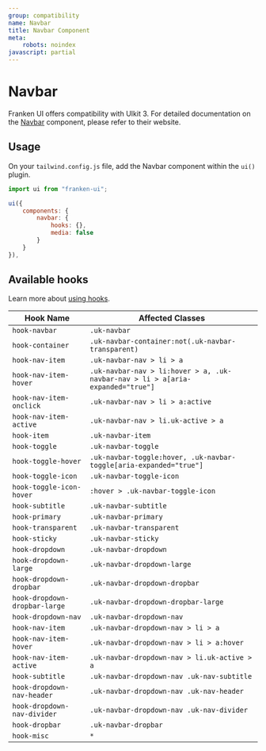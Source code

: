 ```yaml
---
group: compatibility
name: Navbar
title: Navbar Component
meta:
    robots: noindex
javascript: partial
---
```


# Navbar

Franken UI offers compatibility with UIkit 3. For detailed documentation on the <a class="font-medium underline underline-offset-4" href="https://getuikit.com/docs/navbar" target="blank">Navbar</a> component, please refer to their website.

## Usage

On your `tailwind.config.js` file, add the Navbar component within the `ui()` plugin.

```javascript
import ui from "franken-ui";

ui({
    components: {
        navbar: {
            hooks: {},
            media: false
        }
    }
}),
```

## Available hooks

Learn more about [using hooks](/docs/introduction#using-hooks).

| Hook Name                     | Affected Classes                                                               |
|-------------------------------|--------------------------------------------------------------------------------|
| `hook-navbar`                 | `.uk-navbar`                                                                   |
| `hook-container`              | `.uk-navbar-container:not(.uk-navbar-transparent)`                             |
| `hook-nav-item`               | `.uk-navbar-nav > li > a`                                                      |
| `hook-nav-item-hover`         | `.uk-navbar-nav > li:hover > a, .uk-navbar-nav > li > a[aria-expanded="true"]` |
| `hook-nav-item-onclick`       | `.uk-navbar-nav > li > a:active`                                               |
| `hook-nav-item-active`        | `.uk-navbar-nav > li.uk-active > a`                                            |
| `hook-item`                   | `.uk-navbar-item`                                                              |
| `hook-toggle`                 | `.uk-navbar-toggle`                                                            |
| `hook-toggle-hover`           | `.uk-navbar-toggle:hover, .uk-navbar-toggle[aria-expanded="true"]`             |
| `hook-toggle-icon`            | `.uk-navbar-toggle-icon`                                                       |
| `hook-toggle-icon-hover`      | `:hover > .uk-navbar-toggle-icon`                                              |
| `hook-subtitle`               | `.uk-navbar-subtitle`                                                          |
| `hook-primary`                | `.uk-navbar-primary`                                                           |
| `hook-transparent`            | `.uk-navbar-transparent`                                                       |
| `hook-sticky`                 | `.uk-navbar-sticky`                                                            |
| `hook-dropdown`               | `.uk-navbar-dropdown`                                                          |
| `hook-dropdown-large`         | `.uk-navbar-dropdown-large`                                                    |
| `hook-dropdown-dropbar`       | `.uk-navbar-dropdown-dropbar`                                                  |
| `hook-dropdown-dropbar-large` | `.uk-navbar-dropdown-dropbar-large`                                            |
| `hook-dropdown-nav`           | `.uk-navbar-dropdown-nav`                                                      |
| `hook-nav-item`               | `.uk-navbar-dropdown-nav > li > a`                                             |
| `hook-nav-item-hover`         | `.uk-navbar-dropdown-nav > li > a:hover`                                       |
| `hook-nav-item-active`        | `.uk-navbar-dropdown-nav > li.uk-active > a`                                   |
| `hook-subtitle`               | `.uk-navbar-dropdown-nav .uk-nav-subtitle`                                     |
| `hook-dropdown-nav-header`    | `.uk-navbar-dropdown-nav .uk-nav-header`                                       |
| `hook-dropdown-nav-divider`   | `.uk-navbar-dropdown-nav .uk-nav-divider`                                      |
| `hook-dropbar`                | `.uk-navbar-dropbar`                                                           |
| `hook-misc`                   | `*`                                                                            |